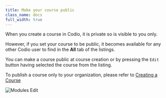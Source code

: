 ```yaml
---
title: Make your course public
class_name: docs
full_width: true
---
```


When you create a course in Codio, it is private so is visible to you only.

However, if you set your course to be public, it becomes available for any other Codio user to find in the **All** tab of the listings.

You can make a course public at course creation or by pressing the `Edit` button having selected the course from the listing.

To publish a course only to your organization, please refer to [Creating a Course](/docs/content/authoring/create/course-create)

![Modules Edit](/img/docs/course_edit.png)


